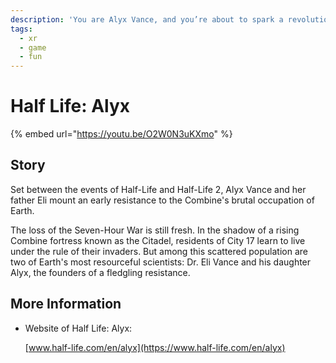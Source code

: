 ```yaml
---
description: 'You are Alyx Vance, and you’re about to spark a revolution.'
tags:
  - xr
  - game
  - fun
---
```


# Half Life: Alyx

{% embed url="https://youtu.be/O2W0N3uKXmo" %}

## Story

Set between the events of Half-Life and Half-Life 2, Alyx Vance and her father Eli mount an early resistance to the Combine's brutal occupation of Earth.

The loss of the Seven-Hour War is still fresh. In the shadow of a rising Combine fortress known as the Citadel, residents of City 17 learn to live under the rule of their invaders. But among this scattered population are two of Earth's most resourceful scientists: Dr. Eli Vance and his daughter Alyx, the founders of a fledgling resistance.

## More Information

* Website of Half Life: Alyx:

  [www.half-life.com/en/alyx](https://www.half-life.com/en/alyx)

